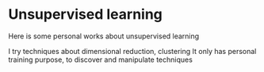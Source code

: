 # Unsupervised learning

Here is some personal works about unsupervised learning

I try techniques about dimensional reduction, clustering
It only has personal training purpose, to discover and manipulate techniques
